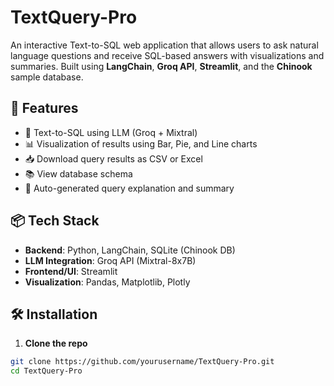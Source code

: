 # TextQuery-Pro


An interactive Text-to-SQL web application that allows users to ask natural language questions and receive SQL-based answers with visualizations and summaries. Built using **LangChain**, **Groq API**, **Streamlit**, and the **Chinook** sample database.

## 🚀 Features

- 🧠 Text-to-SQL using LLM (Groq + Mixtral)
- 📊 Visualization of results using Bar, Pie, and Line charts
- 📥 Download query results as CSV or Excel
- 📚 View database schema
- 📝 Auto-generated query explanation and summary

## 📦 Tech Stack

- **Backend**: Python, LangChain, SQLite (Chinook DB)
- **LLM Integration**: Groq API (Mixtral-8x7B)
- **Frontend/UI**: Streamlit
- **Visualization**: Pandas, Matplotlib, Plotly

## 🛠️ Installation

1. **Clone the repo**
```bash
git clone https://github.com/yourusername/TextQuery-Pro.git
cd TextQuery-Pro
